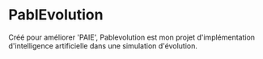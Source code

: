 # PablEvolution
Créé pour améliorer 'PAIE', Pablevolution est mon projet d'implémentation d'intelligence artificielle dans une simulation d'évolution.
